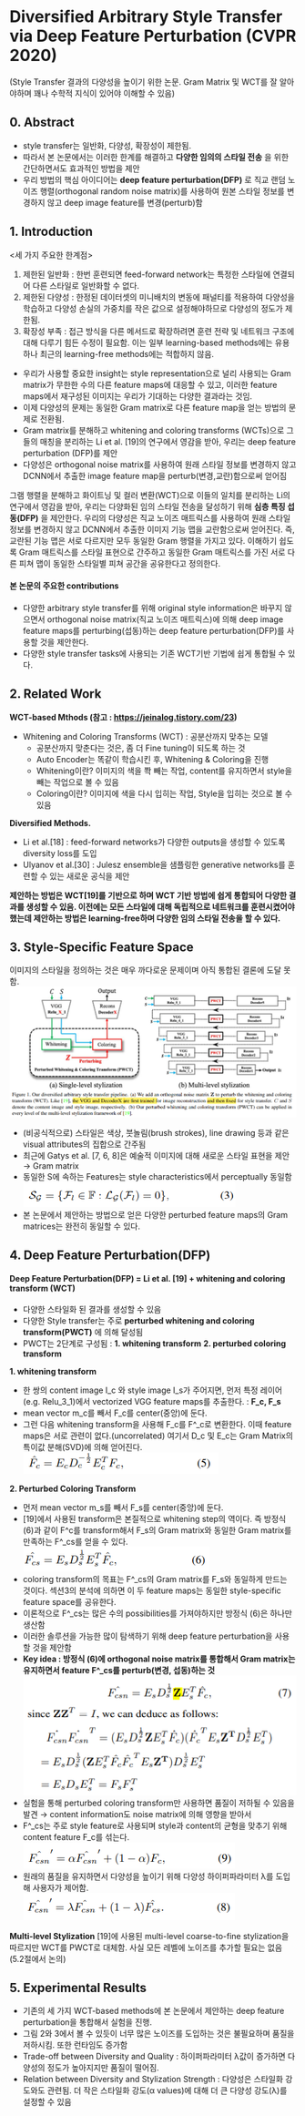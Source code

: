 # Diversified Arbitrary Style Transfer via Deep Feature Perturbation (CVPR 2020)
(Style Transfer 결과의 다양성을 높이기 위한 논문. Gram Matrix 및 WCT를 잘 알아야하며 꽤나 수학적 지식이 있어야 이해할 수 있음)

## 0. Abstract
- style transfer는 일반화, 다양성, 확장성이 제한됨. 
- 따라서 본 논문에서는 이러한 한계를 해결하고 **다양한 임의의 스타일 전송** 을 위한 간단하면서도 효과적인 방법을 제안
- 우리 방법의 핵심 아이디어는 **deep feature perturbation(DFP)** 로 직교 랜덤 노이즈 행렬(orthogonal random noise matrix)를 사용하여 원본 스타일 정보를 변경하지 않고 deep image feature를 변경(perturb)함

## 1. Introduction
<세 가지 주요한 한계점>
1. 제한된 일반화 : 한번 훈련되면 feed-forward network는 특정한 스타일에 연결되어 다른 스타일로 일반화할 수 없다.
2. 제한된 다양성 : 한정된 데이터셋의 미니배치의 변동에 패널티를 적용하여 다양성을 학습하고 다양성 손실의 가중치를 작은 값으로 설정해야하므로 다양성의 정도가 제한됨.
3. 확장성 부족 : 접근 방식을 다른 메서드로 확장하려면 훈련 전략 및 네트워크 구조에 대해 다루기 힘든 수정이 필요함. 이는 일부 learning-based methods에는 유용하나 최근의 learning-free methods에는 적합하지 않음. 
- 우리가 사용할 중요한 insight는 style representation으로 널리 사용되는 Gram matrix가 무한한 수의 다른 feature maps에 대응할 수 있고, 이러한 feature maps에서 재구성된 이미지는 우리가 기대하는 다양한 결과라는 것임.
- 이제 다양성의 문제는 동일한 Gram matrix로 다른 feature map을 얻는 방법의 문제로 전환됨.
- Gram matrix를 분해하고 whitening  and coloring transforms (WCTs)으로 그들의 매칭을 분리하는 Li et al. [19]의 연구에서 영감을 받아, 우리는 deep feature perturbation (DFP)를 제안
- 다양성은 orthogonal noise matrix를 사용하여 원래 스타일 정보를 변경하지 않고 DCNN에서 추출한 image feature map을 perturb(변경,교란)함으로써 얻어짐


그램 행렬을 분해하고 화이트닝 및 컬러 변환(WCT)으로 이들의 일치를 분리하는 Li의 연구에서 영감을 받아, 우리는 다양화된 임의 스타일 전송을 달성하기 위해 **심층 특징 섭동(DFP)** 을 제안한다. 우리의 다양성은 직교 노이즈 매트릭스를 사용하여 원래 스타일 정보를 변경하지 않고 DCNN에서 추출한 이미지 기능 맵을 교란함으로써 얻어진다. 즉, 교란된 기능 맵은 서로 다르지만 모두 동일한 Gram 행렬을 가지고 있다. 이해하기 쉽도록 Gram 매트릭스를 스타일 표현으로 간주하고 동일한 Gram 매트릭스를 가진 서로 다른 피쳐 맵이 동일한 스타일별 피쳐 공간을 공유한다고 정의한다.

#### 본 논문의 주요한 contributions
- 다양한 arbitrary style transfer를 위해 original style information은 바꾸지 않으면서 orthogonal noise matrix(직교 노이즈 매트릭스)에 의해 deep image feature maps를 perturbing(섭동)하는 deep feature perturbation(DFP)를 사용할 것을 제안한다.
- 다양한 style transfer tasks에 사용되는 기존 WCT기반 기법에 쉽게 통합될 수 있다.

## 2. Related Work
**WCT-based Mthods (참고 : https://jeinalog.tistory.com/23)**
- Whitening and Coloring Transforms (WCT) : 공분산까지 맞추는 모델
  - 공분산까지 맞춘다는 것은, 좀 더 Fine tuning이 되도록 하는 것
  - Auto Encoder는 똑같이 학습시킨 후, Whitening & Coloring을 진행
  - Whitening이란? 이미지의 색을 쫙 빼는 작업, content를 유지하면서 style을 빼는 작업으로 볼 수 있음
  - Coloring이란? 이미지에 색을 다시 입히는 작업, Style을 입히는 것으로 볼 수 있음

**Diversified Methods.**
- Li et al.[18] : feed-forward networks가 다양한 outputs을 생성할 수 있도록 diversity loss를 도입
- Ulyanov et al.[30] : Julesz ensemble을 샘플링한 generative networks를 훈련할 수 있는 새로운 공식을 제안

**제안하는 방법은 WCT[19]를 기반으로 하며 WCT 기반 방법에 쉽게 통합되어 다양한 결과를 생성할 수 있음. 이전에는 모든 스타일에 대해 독립적으로 네트워크를 훈련시켰어야 했는데 제안하는 방법은 learning-free하며 다양한 임의 스타일 전송을 할 수 있다.**

## 3. Style-Specific Feature Space
이미지의 스타일을 정의하는 것은 매우 까다로운 문제이며 아직 통합된 결론에 도달 못함.
<img src="/img/Diversified Arbitrary Style Transfer_1.PNG"></img><br/>

- (비공식적으로) 스타일은 색상, 붓놀림(brush strokes), line drawing 등과 같은 visual attributes의 집합으로 간주됨
- 최근에 Gatys et al. [7, 6, 8]은 예술적 이미지에 대해 새로운 스타일 표현을 제안 → Gram matrix
- 동일한 S에 속하는 Features는 style characteristics에서 perceptually 동일함
  <img src="/img/Diversified Arbitrary Style Transfer_2.PNG"></img><br/>
- 본 논문에서 제안하는 방법으로 얻은 다양한 perturbed feature maps의 Gram matrices는 완전히 동일할 수 있다.

## 4. Deep Feature Perturbation(DFP)
#### Deep Feature Perturbation(DFP) = Li et al. [19] + whitening  and coloring transform (WCT)
- 다양한 스타일화 된 결과를 생성할 수 있음
- 다양한 Style transfer는 주로 **perturbed whitening and coloring transform(PWCT)** 에 의해 달성됨
- PWCT는 2단계로 구성됨 : **1. whitening transform** **2. perturbed coloring transform**

**1. whitening transform**
- 한 쌍의 content image I_c 와 style image I_s가 주어지면, 먼저 특정 레이어(e.g. Relu_3_1)에서 vectorized VGG feature maps를 추출한다. : **F_c, F_s**
- mean vector m_c를 빼서 F_c를 center(중앙)에 둔다.
- 그런 다음 whitening transform을 사용해 F_c를 F^_c로 변환한다. 이때 feature maps은 서로 관련이 없다.(uncorrelated) 여기서 D_c 및 E_c는 Gram Matrix의 특이값 분해(SVD)에 의해 얻어진다.
   <img src="/img/Diversified Arbitrary Style Transfer_3.PNG"></img>

**2. Perturbed Coloring Transform**
- 먼저 mean vector m_s를 빼서 F_s를 center(중앙)에 둔다.
- [19]에서 사용된 transform은 본질적으로 whitening step의 역이다. 즉 방정식 (6)과 같이 F^c를 transform해서 F_s의 Gram matrix와 동일한 Gram matrix를 만족하는 F^_cs를 얻을 수 있다.
    <img src="/img/Diversified Arbitrary Style Transfer_6.PNG"></img>
- coloring transform의 목표는 F^_cs의 Gram matrix를 F_s와 동일하게 만드는 것이다. 섹션3의 분석에 의하면 이 두 feature maps는 동일한 style-specific feature space를 공유한다. 
- 이론적으로 F^_cs는 많은 수의 possibilities를 가져야하지만 방정식 (6)은 하나만 생산함
- 이러한 솔루션을 가능한 많이 탐색하기 위해 deep feature perturbation을 사용할 것을 제안함
- **Key idea : 방정식 (6)에 orthogonal noise matrix를 통합해서 Gram matrix는 유지하면서 feature F^_cs를 perturb(변경, 섭동)하는 것**
<img src="/img/Diversified Arbitrary Style Transfer_7.PNG"></img>
- 실험을 통해 perturbed coloring transform만 사용하면 품질이 저하될 수 있음을 발견 → content information도 noise matrix에 의해 영향을 받아서
- F^_cs는 주로 style feature로 사용되며 style과 content의 균형을 맞추기 위해 content feature F_c를 섞는다. <img src="/img/Diversified Arbitrary Style Transfer_9.PNG"></img>
- 원래의 품질을 유지하면서 다양성을 높이기 위해 다양성 하이퍼파라미터 λ를 도입해 사용자가 제어함. <img src="/img/Diversified Arbitrary Style Transfer_8.PNG"></img>

**Multi-level Stylization**
[19]에 사용된 multi-level  coarse-to-fine stylization을 따르지만 WCT를 PWCT로 대체함. 사실 모든 레벨에 노이즈를 추가할 필요는 없음(5.2절에서 논의)

## 5. Experimental Results
- 기존의 세 가지 WCT-based methods에 본 논문에서 제안하는 deep feature perturbation을 통합해서 실험을 진행.
- 그림 2와 3에서 볼 수 있듯이 너무 많은 노이즈를 도입하는 것은 불필요하며 품질을 저하시킴. 또한 런타임도 증가함
- Trade-off between Diversity and Quality : 하이퍼파라미터 λ값이 증가하면 다양성의 정도가 높아지지만 품질이 떨어짐.
- Relation between Diversity and Stylization Strength : 다양성은 스타일화 강도와도 관련됨. 더 작은 스타일화 강도(α values)에 대해 더 큰 다양성 강도(λ)를 설정할 수 있음
